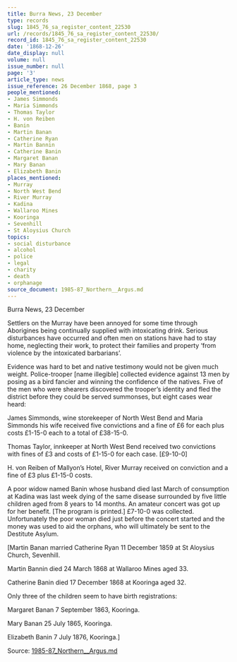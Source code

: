 ```yaml
---
title: Burra News, 23 December
type: records
slug: 1845_76_sa_register_content_22530
url: /records/1845_76_sa_register_content_22530/
record_id: 1845_76_sa_register_content_22530
date: '1868-12-26'
date_display: null
volume: null
issue_number: null
page: '3'
article_type: news
issue_reference: 26 December 1868, page 3
people_mentioned:
- James Simmonds
- Maria Simmonds
- Thomas Taylor
- H. von Reiben
- Banin
- Martin Banan
- Catherine Ryan
- Martin Bannin
- Catherine Banin
- Margaret Banan
- Mary Banan
- Elizabeth Banin
places_mentioned:
- Murray
- North West Bend
- River Murray
- Kadina
- Wallaroo Mines
- Kooringa
- Sevenhill
- St Aloysius Church
topics:
- social disturbance
- alcohol
- police
- legal
- charity
- death
- orphanage
source_document: 1985-87_Northern__Argus.md
---
```


Burra News, 23 December

Settlers on the Murray have been annoyed for some time through Aborigines being continually supplied with intoxicating drink.  Serious disturbances have occurred and often men on stations have had to stay home, neglecting their work, to protect their families and property ‘from violence by the intoxicated barbarians’.

Evidence was hard to bet and native testimony would not be given much weight.  Police-trooper [name illegible] collected evidence against 13 men by posing as a bird fancier and winning the confidence of the natives.  Five of the men who were shearers discovered the trooper’s identity and fled the district before they could be served summonses, but eight cases wear heard:

James Simmonds, wine storekeeper of North West Bend and Maria Simmonds his wife received five convictions and a fine of £6 for each plus costs £1-15-0 each to a total of £38-15-0.

Thomas Taylor, innkeeper at North West Bend received two convictions with fines of £3 and costs of £1-15-0 for each case. [£9-10-0]

H. von Reiben of Mallyon’s Hotel, River Murray received on conviction and a fine of £3 plus £1-15-0 costs.

A poor widow named Banin whose husband died last March of consumption at Kadina was last week dying of the same disease surrounded by five little children aged from 8 years to 14 months.  An amateur concert was got up for her benefit.  [The program is printed.]  £7-10-0 was collected.  Unfortunately the poor woman died just before the concert started and the money was used to aid the orphans, who will ultimately be sent to the Destitute Asylum.

[Martin Banan married Catherine Ryan 11 December 1859 at St Aloysius Church, Sevenhill.

Martin Bannin died 24 March 1868 at Wallaroo Mines aged 33.

Catherine Banin died 17 December 1868 at Kooringa aged 32.

Only three of the children seem to have birth registrations:

Margaret Banan 7 September 1863, Kooringa.

Mary Banan 25 July 1865, Kooringa.

Elizabeth Banin 7 July 1876, Kooringa.]

Source: [1985-87_Northern__Argus.md](/downloads/markdown/1985-87_Northern__Argus.md)
